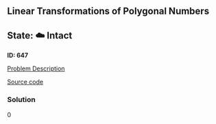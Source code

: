 ## Linear Transformations of Polygonal Numbers

## State: :cloud: **Intact**

**ID: 647**

[Problem Description](https://projecteuler.net/problem=647)

[Source code](main.cpp)

### Solution
0
